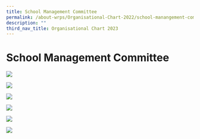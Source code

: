```yaml
---
title: School Management Committee
permalink: /about-wrps/Organisational-Chart-2022/school-manangement-committee/permalink/
description: ""
third_nav_title: Organisational Chart 2023
---
```

School Management Committee
===========================

![](/images/Staff/MGTCOM1.png)

![](/images/Staff/MGTCOM2.png)

![](/images/Staff/MGTCOM3.png)

![](/images/Staff/MGTCOM4.png)

![](/images/Staff/rita2024.png)

![](/images/Staff/MGTCOM6.png)